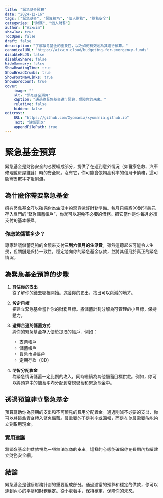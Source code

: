 ```yaml
---
title: "緊急基金預算"
date: "2024-12-16"
tags: ["緊急基金", "預算技巧", "個人財務", "財務安全"]
categories: ["財務", "個人財務"]
author: ["Aixwim"]
showToc: true
TocOpen: false
draft: false
description: "了解緊急基金的重要性，以及如何有效地為其進行預算。"
canonicalURL: "https://aixwim.cloud/budgeting-for-emergency-funds"
disableHLJS: false
disableShare: false
hideSummary: false
ShowReadingTime: true
ShowBreadCrumbs: true
ShowPostNavLinks: true
ShowWordCount: true
cover:
    image: ""
    alt: "緊急基金預算"
    caption: "通過為緊急基金進行預算，保障你的未來。"
    relative: false
    hidden: false
editPost:
    URL: "https://github.com/Xyomania/xyomania.github.io"
    Text: "建議更改"
    appendFilePath: true
---
```


# 緊急基金預算

緊急基金是財務安全的必要組成部分，提供了在遇到意外情況（如醫療急救、汽車修理或房屋維護）時的安全網。沒有它，你可能會依賴高利率的信用卡債務，這可能需要數年才能償還。

## 為什麼你需要緊急基金

擁有緊急基金可以確保你為生活中的驚喜做好財務準備。每月只需將30到50美元存入專門的“緊急儲蓄帳戶”，你就可以避免不必要的債務。把它當作是你每月必須支付的基本帳單。

### 你應該儲蓄多少？

專家建議儲蓄足夠的金額來支付**三到六個月的生活費**。雖然這聽起來可能令人生畏，但關鍵是保持一致性。穩定地向你的緊急基金存款，並將其僅用於真正的緊急情況。

## 為緊急基金預算的步驟

1. **評估你的支出**  
   從了解你的錢去哪裡開始。追蹤你的支出，找出可以削減的地方。

2. **設定目標**  
   把建立緊急基金當作你的財務目標。將儲蓄計劃分解為可管理的小目標，保持動力。

3. **選擇合適的儲蓄方式**  
   將你的緊急基金存入便於提取的帳戶，例如：  
   - 支票帳戶  
   - 儲蓄帳戶  
   - 貨幣市場帳戶  
   - 定期存款（CD）

4. **明智分配資金**  
   為緊急情況儲蓄一定比例的收入，同時繼續為其他儲蓄目標供款。例如，你可以將預算中的儲蓄平均分配到常規儲蓄和緊急基金中。

## 透過預算建立緊急基金

預算幫助你為預期的支出和不可預見的費用分配資金。通過削減不必要的支出，你可以將這些資金轉入緊急儲蓄。最重要的不是利率或回報，而是在你最需要時能夠立刻取用現金。

### 實用建議  
將緊急基金的供款視為一項無法協商的支出。這樣的心態能確保你在長期內持續建立財務安全網。

## 結論

緊急基金是健康財務計劃的重要組成部分。通過適當的預算和穩定的供款，你可以達到內心的平靜和財務穩定。從小處著手，保持穩定，保障你的未來。
